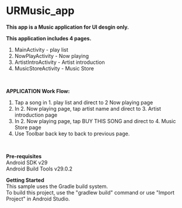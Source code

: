 # URMusic_app

**This app is a Music application for UI desgin only.**
<br/>

**This application includes 4 pages.**
1. MainActivity - play list<br/>
2. NowPlayActivity - Now playing<br/>
3. ArtistIntroActivity - Artist introduction<br/>
4. MusicStoreActivity - Music Store<br/>
<br/>

**APPLICATION Work Flow:**<br/>
1. Tap a song in 1. play list and direct to 2 Now playing page<br/>
2. In 2. Now playing page, tap artist name and direct to 3. Artist introduction page<br/>
3. In 2. Now playing page, tap BUY THIS SONG and direct to 4. Music Store page
4. Use Toolbar back key to back to previous page.
<br/>

**Pre-requisites**
<br/>
Android SDK v29<br/>Android Build Tools v29.0.2
<br/>

**Getting Started**
<br/>
This sample uses the Gradle build system. <br/>
To build this project, use the "gradlew build" command or use "Import Project" in Android Studio.<br/>
